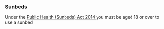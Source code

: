 ###  Sunbeds

Under the [ Public Health (Sunbeds) Act 2014
](http://www.irishstatutebook.ie/2014/en/act/pub/0012/index.html) you must be
aged 18 or over to use a sunbed.
